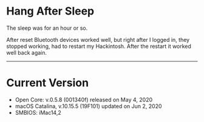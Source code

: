 # Hang After Sleep

The sleep was for an hour or so.

After reset Bluetooth devices worked well, but right after I logged in, they stopped working, had to restart my Hackintosh. After the restart it worked well back again.

---

# Current Version

- Open Core: v.0.5.8 (001340f) released on May 4, 2020
- macOS Catalina, v.10.15.5 (19F101) updated on Jun 2, 2020
- SMBIOS: iMac14,2
